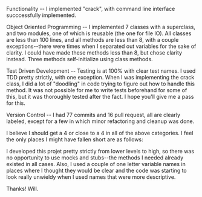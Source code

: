 Functionality -- I implemented "crack", with command line interface succcessfully implemented.

Object Oriented Programming -- I implemented 7 classes with a superclass, and two modules, one of which is reusable (the one for file IO). All classes are less than 100 lines, and all methods are less than 8, with a couple exceptions--there were times when I separated out variables for the sake of clarity. I could have made these methods less than 8, but chose clarity instead. Three methods self-initialize using class methods.

Test Driven Development -- Testing is at 100% with clear test names. I used TDD pretty strictly, with one exception. When I was implementing the crack class, I did a lot of "doodling" in code trying to figure out how to handle this method. It was not possible for me to write tests beforehand for some of this, but it was thoroughly tested after the fact. I hope you'll give me a pass for this.

Version Control -- I had 77 commits and 16 pull request, all are clearly labeled, except for a few in which minor refactoring and cleanup was done.

I believe I should get a 4 or close to a 4 in all of the above categories. I feel the only places I might have fallen short are as follows:

I developed this projet pretty strictly from lower levels to high, so there was no opportunity to use mocks and stubs--the methods I needed already existed in all cases. Also, I used a couple of one letter variable names in places where I thought they would be clear and the code was starting to look really unwieldy when I used names that were more descriptive.

Thanks! Will.
